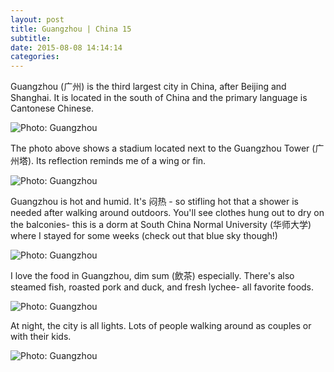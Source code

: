 ```yaml
---
layout: post
title: Guangzhou | China 15
subtitle:
date: 2015-08-08 14:14:14
categories:
---
```


Guangzhou (广州) is the third largest city in China, after Beijing and Shanghai. It is located in the south of China and the primary language is Cantonese Chinese.

<img alt="Photo: Guangzhou" src="http://brianmlin.com/Images/2015.08.02/river.jpg" style="max-width:630px;">

The photo above shows a stadium located next to the Guangzhou Tower (广州塔). Its reflection reminds me of a wing or fin.

<img alt="Photo: Guangzhou" src="http://brianmlin.com/Images/2015.08.02/clothes.jpg" style="max-width:630px;">

Guangzhou is hot and humid. It's 闷热 - so stifling hot that a shower is needed after walking around outdoors. You'll see clothes hung out to dry on the balconies- this is a dorm at South China Normal University (华师大学) where I stayed for some weeks (check out that blue sky though!)

<img alt="Photo: Guangzhou" src="http://brianmlin.com/Images/2015.08.02/pigs.jpg" style="max-width:630px;">

I love the food in Guangzhou, dim sum (飲茶) especially. There's also steamed fish, roasted pork and duck, and fresh lychee- all favorite foods.

<img alt="Photo: Guangzhou" src="http://brianmlin.com/Images/2015.08.02/coconut.jpg" style="max-width:630px;">

At night, the city is all lights. Lots of people walking around as couples or with their kids. 

<img alt="Photo: Guangzhou" src="http://brianmlin.com/Images/2015.08.02/library.jpg" style="max-width:630px;">
